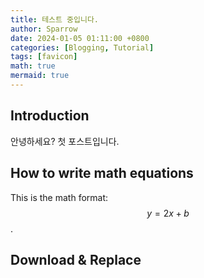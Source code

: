 ```yaml
---
title: 테스트 중입니다. 
author: Sparrow
date: 2024-01-05 01:11:00 +0800
categories: [Blogging, Tutorial]
tags: [favicon]
math: true
mermaid: true
---
```


## Introduction

안녕하세요? 첫 포스트입니다.

## How to write math equations

This is the math format: $$y = 2x + b$$.

## Download & Replace
